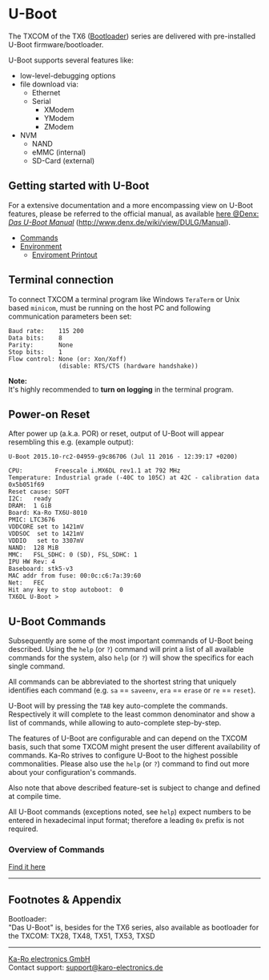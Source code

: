 # U-Boot
The TXCOM of the TX6 ([Bootloader](#bootloader)) series are delivered with
pre-installed U-Boot firmware/bootloader.

U-Boot supports several features like:

* low-level-debugging options
* file download via:
    * Ethernet
    * Serial
        * XModem
        * YModem
        * ZModem
* NVM
    * NAND
    * eMMC (internal)
    * SD-Card (external)

## Getting started with U-Boot
For a extensive documentation and a more encompassing view on U-Boot features,
please be referred to the official manual, as available
[here @Denx: *Das U-Boot Manual*][denx-man] (http://www.denx.de/wiki/view/DULG/Manual).

* [Commands](#u-boot-commands)
* [Environment](uboot_environment-variables.md)
    * [Enviroment Printout](uboot_environment-printout.md)


## Terminal connection
To connect TXCOM a terminal program like Windows `TeraTerm` or Unix based
`minicom`, must be running on the host PC and following communication
parameters been set:

```console
Baud rate:    115 200
Data bits:    8
Parity:       None
Stop bits:    1
Flow control: None (or: Xon/Xoff)
              (disable: RTS/CTS (hardware handshake))
```

**Note:**  
It's highly recommended to __turn on logging__ in the terminal program.

## Power-on Reset
After power up (a.k.a. POR) or reset, output of U-Boot will
appear resembling this e.g. (example output):

```console
U-Boot 2015.10-rc2-04959-g9c86706 (Jul 11 2016 - 12:39:17 +0200)

CPU:         Freescale i.MX6DL rev1.1 at 792 MHz
Temperature: Industrial grade (-40C to 105C) at 42C - calibration data 0x5b051f69
Reset cause: SOFT
I2C:   ready
DRAM:  1 GiB
Board: Ka-Ro TX6U-8010
PMIC: LTC3676
VDDCORE set to 1421mV
VDDSOC  set to 1421mV
VDDIO   set to 3307mV
NAND:  128 MiB
MMC:   FSL_SDHC: 0 (SD), FSL_SDHC: 1
IPU HW Rev: 4
Baseboard: stk5-v3
MAC addr from fuse: 00:0c:c6:7a:39:60
Net:   FEC
Hit any key to stop autoboot:  0
TX6DL U-Boot >
```

## U-Boot Commands
Subsequently are some of the most important commands of U-Boot being described.
Using the `help` (or `?`) command will print a list of all available commands
for the system, also `help` (or `?`) will show the specifics for each single
command.

All commands can be abbreviated to the shortest string that uniquely identifies
each command (e.g. `sa` == `saveenv`, `era` == `erase` or `re` == `reset`).

U-Boot will by pressing the `TAB` key auto-complete the commands. Respectively
it will complete to the least common denominator and show a list of commands,
while allowing to auto-complete step-by-step.

The features of U-Boot are configurable and can depend on the TXCOM basis, such
that some TXCOM might present the user different availability of commands. Ka-Ro
strives to configure U-Boot to the highest possible commonalities. Please also
use the `help` (or `?`) command to find out more about your configuration's
commands.

Also note that above described feature-set is subject to change and defined at
compile time.

All U-Boot commands (exceptions noted, see `help`) expect numbers to be entered
in hexadecimal input format; therefore a leading `0x` prefix is not required.

### Overview of Commands
[Find it here](uboot_command-listing.md)

---
## Footnotes & Appendix
<a id="bootloader">Bootloader:</a>  
"Das U-Boot" is, besides for the TX6 series, also available as bootloader for
the TXCOM: TX28, TX48, TX51, TX53, TXSD


[denx-man]: http://www.denx.de/wiki/view/DULG/Manual

---
[Ka-Ro electronics GmbH](http://www.karo-electronics.de)  
Contact support: support@karo-electronics.de
